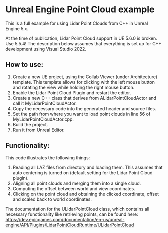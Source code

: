 # Unreal Engine Point Cloud example
This is a full example for using Lidar Point Clouds from C++ in Unreal Engine 5.x. 

At the time of publication, Lidar Point Cloud support in UE 5.6.0 is broken. Use 5.5.4! The description below assumes that everything is set up for C++ development using Visual Studio 2022.

## How to use:
1. Create a new UE project, using the Collab Viewer (under Architecture) template. This template allows for clicking with the left mouse button and rotating the view while holding the right mouse button.
2. Enable the Lidar Point Cloud Plugin and restart the editor.
3. Create a new C++ class that derives from ALidarPointCloudActor and call it MyLidarPointCloudActor.
4. Copy the necessary code into the generated header and source files.
5. Set the path from where you want to load point clouds in line 56 of MyLidarPointCloudActor.cpp.
6. Build the project.
7. Run it from Unreal Editor.

## Functionality:
This code illustrates the following things:
1. Reading all LAZ files from directory and loading them. This assumes that auto centering is turned on (default setting for the Lidar Point Cloud plugin).
2. Aligning all point clouds and merging them into a single cloud.
3. Computing the offset between world and view coordinates.
4. Clicking on the point cloud and obtaining the clicked coordinate, offset and scaled back to world coordinates.

The documentation for the ULidarPointCloud class, which contains all necessary functionality like retrieving points, can be found here: https://dev.epicgames.com/documentation/en-us/unreal-engine/API/Plugins/LidarPointCloudRuntime/ULidarPointCloud
